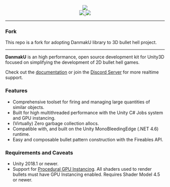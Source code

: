 <p align="center">
  <img src=https://i.imgur.com/I3i2xc2.png/>
  <br/>
  <a href="https://jamessliu.com/DanmakU">
     <img src="https://img.shields.io/badge/docs-passing-brightgreen.svg"/>
   </a>
  <a href="./LICENSE">
     <img src="https://img.shields.io/github/license/james7132/DanmakU.svg"/>
   </a>
</p>

---

### Fork
This repo is a fork for adopting DanmakU library to 3D bullet hell project.

---

**DanmakU** is an high performance, open source development kit for Unity3D focused on simplifying the  development of 2D bullet hell games.

Check out the [documentation](https://jamessliu.com/DanmakU) or join the [Discord Server](https://discordapp.com/invite/e9G43m2) for more realtime support.

### Features

 * Comprehensive toolset for firing and managing large quantities of similar 
   objects.
 * Built for high multithreaded performance with the Unity C# Jobs system and 
   GPU instancing.
 * (Virtually) Zero garbage collection allocs.
 * Compatible with, and built on the Unity MonoBleedingEdge (.NET 4.6) runtime.
 * Easy and composable bullet pattern construction with the Fireables API.

### Requirements and Caveats

 * Unity 2018.1 or newer.
 * Support for [Procedural GPU Instancing](https://docs.unity3d.com/Manual/GPUInstancing.html). All shaders used to render bullets must have GPU Instancing enabled. Requires Shader Model 4.5 or newer.
